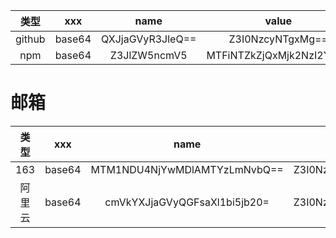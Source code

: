 |  类型  |  xxx   |       name       |          value           |
| :----: | :----: | :--------------: | :----------------------: |
| github | base64 | QXJjaGVyR3JleQ== |     Z3I0NzcyNTgxMg==     |
|  npm   | base64 |   Z3JlZW5ncmV5   | MTFiNTZkZjQxMjk2NzI2YQ== |

# 邮箱

|  类型  |  xxx   |             name             |      value       |
| :----: | :----: | :--------------------------: | :--------------: |
|  163   | base64 | MTM1NDU4NjYwMDlAMTYzLmNvbQ== | Z3I0NzcyNTgxMg== |
| 阿里云 | base64 | cmVkYXJjaGVyQGFsaXl1bi5jb20= | Z3I0NzcyNTgxMg== |
